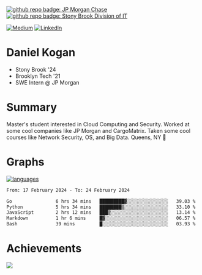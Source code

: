 [![github repo badge: JP Morgan Chase](https://img.shields.io/badge/JP_Morgan_Chase--181717?color=blue)](https://careers.jpmorgan.com/in/en/students/programs/software-engineer-summer?search=&tags=location__Americas__UnitedStatesofAmerica)
[![github repo badge: Stony Brook Division of IT](https://img.shields.io/badge/Stony%20Brook%20Division%20of%20IT--181717?color=red)](https://it.stonybrook.edu/)

[![Medium](https://img.shields.io/badge/Medium-12100E?logo=medium&logoColor=white)](https://medium.com/@danielkoganx) [![LinkedIn](https://img.shields.io/badge/LinkedIn-%230077B5.svg?logo=linkedin&logoColor=white)](https://linkedin.com/in/danielkogan123)
# Daniel Kogan

- Stony Brook '24
- Brooklyn Tech '21
- SWE Intern @ JP Morgan

# Summary

Master's student interested in Cloud Computing and Security. Worked at some cool companies like JP Morgan and CargoMatrix. Taken some cool courses like Network Security, OS, and Big Data. Queens, NY 📍


# Graphs

<div style="width: 100%">

[![languages](https://github-readme-stats.vercel.app/api/top-langs/?username=daminals&langs_count=8&hide=html&layout=compact)](https://github-readme-stats.vercel.app/api/top-langs/?username=daminals&langs_count=8&hide=html&layout=compact)
</div>

<!--START_SECTION:waka-->

```txt
From: 17 February 2024 - To: 24 February 2024

Go                6 hrs 34 mins   █████████▓░░░░░░░░░░░░░░░   39.03 %
Python            5 hrs 34 mins   ████████▒░░░░░░░░░░░░░░░░   33.10 %
JavaScript        2 hrs 12 mins   ███▒░░░░░░░░░░░░░░░░░░░░░   13.14 %
Markdown          1 hr 6 mins     █▓░░░░░░░░░░░░░░░░░░░░░░░   06.57 %
Bash              39 mins         █░░░░░░░░░░░░░░░░░░░░░░░░   03.93 %
```

<!--END_SECTION:waka-->

# Achievements 

![](https://github-profile-trophy.vercel.app/?username=daminals&theme=onestar&no-frame=true&no-bg=false&margin-w=4)
